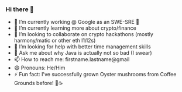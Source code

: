 ### Hi there 👋

- 🔭 I’m currently working @ Google as an SWE-SRE 🤖 
- 🌱 I’m currently learning more about crypto/finance
- 👯 I’m looking to collaborate on crypto hackathons (mostly harmony/matic or other eth l1/l2s)
- 🤔 I’m looking for help with better time management skills
- 💬 Ask me about why Java is actually not so bad (I swear)
- 📫 How to reach me: firstname.lastname@gmail
- 😄 Pronouns: He/Him
- ⚡ Fun fact: I've successfully grown Oyster mushrooms from Coffee Grounds before! 🍄☕

